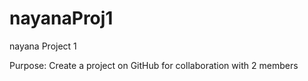 nayanaProj1
===========

nayana Project 1

Purpose: Create a project on GitHub for collaboration with 2 members
